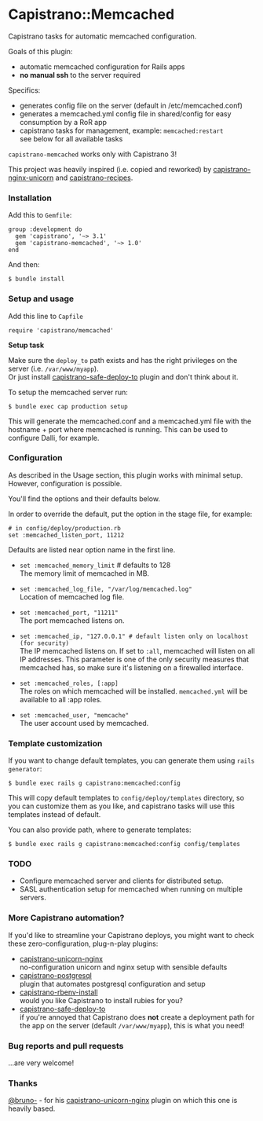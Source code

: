 # Capistrano::Memcached

Capistrano tasks for automatic memcached configuration.

Goals of this plugin:

* automatic memcached configuration for Rails apps
* **no manual ssh** to the server required

Specifics:

* generates config file on the server (default in /etc/memcached.conf)
* generates a memcached.yml config file in shared/config for easy consumption by a RoR app
* capistrano tasks for management, example: `memcached:restart`<br/>
see below for all available tasks

`capistrano-memcached` works only with Capistrano 3!

This project was heavily inspired (i.e. copied and reworked) by 
[capistrano-nginx-unicorn](https://github.com/bruno-/capistrano-nginx-unicorn) and [capistrano-recipes](https://github.com/mattdbridges/capistrano-recipes).

### Installation

Add this to `Gemfile`:

    group :development do
      gem 'capistrano', '~> 3.1'
      gem 'capistrano-memcached', '~> 1.0'
    end

And then:

    $ bundle install

### Setup and usage

Add this line to `Capfile`

    require 'capistrano/memcached'

**Setup task**

Make sure the `deploy_to` path exists and has the right privileges on the
server (i.e. `/var/www/myapp`).<br/>
Or just install
[capistrano-safe-deploy-to](https://github.com/bruno-/capistrano-safe-deploy-to)
plugin and don't think about it.

To setup the memcached server run:

    $ bundle exec cap production setup
    
This will generate the memcached.conf and a memcached.yml file with the hostname + port
where memcached is running. This can be used to configure Dalli, for example.

### Configuration

As described in the Usage section, this plugin works with minimal setup.
However, configuration is possible.

You'll find the options and their defaults below.

In order to override the default, put the option in the stage file, for example:

    # in config/deploy/production.rb
    set :memcached_listen_port, 11212

Defaults are listed near option name in the first line.

* `set :memcached_memory_limit` # defaults to 128<br/>
The memory limit of memcached in MB.

* `set :memcached_log_file, "/var/log/memcached.log"`<br/>
Location of memcached log file.

* `set :memcached_port, "11211"`<br/>
The port memcached listens on.

* `set :memcached_ip, "127.0.0.1" # default listen only on localhost (for security) `<br/>
The IP memcached listens on. If set to `:all`, memcached will listen on all IP addresses.
This parameter is one of the only security measures that memcached has, so make sure
it's listening on a firewalled interface.

* `set :memcached_roles, [:app]`<br/>
The roles on which memcached will be installed. `memcached.yml` will be available to all :app roles.

* `set :memcached_user, "memcache"`<br/>
The user account used by memcached.


### Template customization

If you want to change default templates, you can generate them using
`rails generator`:

    $ bundle exec rails g capistrano:memcached:config

This will copy default templates to `config/deploy/templates` directory, so you
can customize them as you like, and capistrano tasks will use this templates
instead of default.

You can also provide path, where to generate templates:

    $ bundle exec rails g capistrano:memcached:config config/templates

    
### TODO
* Configure memcached server and clients for distributed setup.
* SASL authentication setup for memcached when running on multiple servers.
    
### More Capistrano automation?

If you'd like to streamline your Capistrano deploys, you might want to check
these zero-configuration, plug-n-play plugins:

- [capistrano-unicorn-nginx](https://github.com/bruno-/capistrano-unicorn-nginx)<br/>
no-configuration unicorn and nginx setup with sensible defaults
- [capistrano-postgresql](https://github.com/bruno-/capistrano-postgresql)<br/>
plugin that automates postgresql configuration and setup
- [capistrano-rbenv-install](https://github.com/bruno-/capistrano-rbenv-install)<br/>
would you like Capistrano to install rubies for you?
- [capistrano-safe-deploy-to](https://github.com/bruno-/capistrano-safe-deploy-to)<br/>
if you're annoyed that Capistrano does **not** create a deployment path for the
app on the server (default `/var/www/myapp`), this is what you need!

### Bug reports and pull requests

...are very welcome!

### Thanks

[@bruno-](https://github.com/bruno-) - for his
[capistrano-unicorn-nginx](https://github.com/bruno-/capistrano-unicorn-nginx) plugin on which this
one is heavily based.

